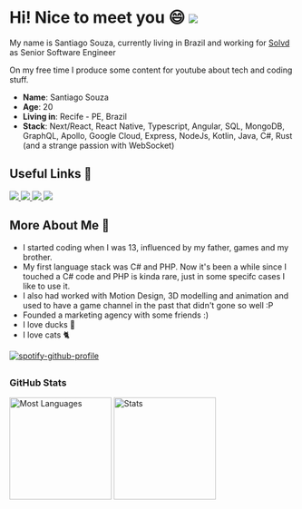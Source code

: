 # Hi! Nice to meet you 😄 ![](https://komarev.com/ghpvc/?username=makis-san&style=for-the-badge)

My name is Santiago Souza, currently living in Brazil and working for [Solvd](https://www.solvd.com/) as Senior Software Engineer

On my free time I produce some content for youtube about tech and coding stuff.

* **Name**: Santiago Souza
* **Age**: 20
* **Living in**: Recife - PE, Brazil
* **Stack**: Next/React, React Native, Typescript, Angular, SQL, MongoDB, GraphQL, Apollo, Google Cloud, Express, NodeJs, Kotlin, Java, C#, Rust (and a strange passion with WebSocket)

## Useful Links 📍

<div>
    <a target='_blank' href="https://instagram.com/euosantiago">
        <img src="https://img.shields.io/badge/Instagram-E4405F?style=for-the-badge&logo=instagram&logoColor=white">
    </a>
   <a target='_blank' href="https://twitter.com/elpatino_">
        <img src="https://img.shields.io/badge/Twitter-1DA1F2?style=for-the-badge&logo=twitter&logoColor=white">
    </a>
    <a target='_blank' href="https://www.linkedin.com/in/santiago-souza-49778b1b2/">
        <img src="https://img.shields.io/badge/LinkedIn-0077B5?style=for-the-badge&logo=linkedin&logoColor=white">
    </a>
  <a target='_blank' href="https://linktr.ee/euosantiago_">
        <img src="https://img.shields.io/badge/linktree-1de9b6?style=for-the-badge&logo=linktree&logoColor=white">
    </a>
</div>

## More About Me 🦆

* I started coding when I was 13, influenced by my father, games and my brother.
* My first language stack was C# and PHP. Now it's been a while since I touched a C# code and PHP is kinda rare, just in some specifc cases I like to use it.
* I also had worked with Motion Design, 3D modelling and animation and used to have a game channel in the past that didn't gone so well :P
* Founded a marketing agency with some friends :)
* I love ducks 🦆
* I love cats 🐈

[![spotify-github-profile](https://spotify-github-profile.kittinanx.com/api/view?uid=rbdq2v4xivbcokhp2tcej8wvr&cover_image=true&theme=natemoo-re&bar_color=53b14f&bar_color_cover=false)](https://github.com/kittinan/spotify-github-profile)

## <h3 align="left">GitHub Stats</h3>
<div align="left">
  
  <img height="180em" src="https://github-readme-stats.vercel.app/api/top-langs/?username=makis-san&theme=chartreuse-dark&title_color=fff&text_color=fff&layout=compact&langs_count=7&hide_border=true" alt="Most Languages" />
  
  <img height="180em" src="https://github-readme-stats.vercel.app/api?username=makis-san&show_icons=true&theme=chartreuse-dark&title_color=fff&text_color=fff&hide_border=true&count_private=true" alt="Stats" />
  

</div>
